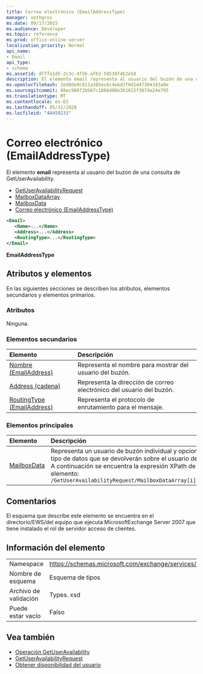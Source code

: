 ```yaml
---
title: Correo electrónico (EmailAddressType)
manager: sethgros
ms.date: 09/17/2015
ms.audience: Developer
ms.topic: reference
ms.prod: office-online-server
localization_priority: Normal
api_name:
- Email
api_type:
- schema
ms.assetid: dfffa1d5-2c3c-4f56-af63-5853df462e58
description: El elemento email representa al usuario del buzón de una consulta de GetUserAvailability.
ms.openlocfilehash: 2ed8de9c011a385ec6c4ebd2f8d1d47304343a0e
ms.sourcegitcommit: 88ec988f2bb67c1866d06b361615f3674a24e795
ms.translationtype: MT
ms.contentlocale: es-ES
ms.lasthandoff: 05/31/2020
ms.locfileid: "44459233"
---
```

# <a name="email-emailaddresstype"></a>Correo electrónico (EmailAddressType)

El elemento **email** representa al usuario del buzón de una consulta de GetUserAvailability. 
  
- [GetUserAvailabilityRequest](getuseravailabilityrequest.md)  
- [MailboxDataArray](mailboxdataarray.md) 
- [MailboxData](mailboxdata.md) 
- [Correo electrónico (EmailAddressType)](email-emailaddresstype.md)
  
```xml
<Email>
   <Name>...</Name>
   <Address>...</Address>
   <RoutingType>...</RoutingType>
</Email>
```

 **EmailAddressType**
## <a name="attributes-and-elements"></a>Atributos y elementos

En las siguientes secciones se describen los atributos, elementos secundarios y elementos primarios.
  
### <a name="attributes"></a>Atributos

Ninguna.
  
### <a name="child-elements"></a>Elementos secundarios

|**Elemento**|**Descripción**|
|:-----|:-----|
|[Nombre (EmailAddress)](name-emailaddress.md) <br/> |Representa el nombre para mostrar del usuario del buzón.  <br/> |
|[Address (cadena)](address-string.md) <br/> |Representa la dirección de correo electrónico del usuario del buzón.  <br/> |
|[RoutingType (EmailAddress)](routingtype-emailaddress.md) <br/> |Representa el protocolo de enrutamiento para el mensaje.  <br/> |
   
### <a name="parent-elements"></a>Elementos principales

|**Elemento**|**Descripción**|
|:-----|:-----|
|[MailboxData](mailboxdata.md) <br/> |Representa un usuario de buzón individual y opciones para el tipo de datos que se devolverán sobre el usuario del buzón.  <br/> A continuación se encuentra la expresión XPath de este elemento:  <br/>  `/GetUserAvailabilityRequest/MailboxDataArray[i]/MailboxData` <br/> |
   
## <a name="remarks"></a>Comentarios

El esquema que describe este elemento se encuentra en el directorio/EWS/del equipo que ejecuta MicrosoftExchange Server 2007 que tiene instalado el rol de servidor acceso de clientes.
  
## <a name="element-information"></a>Información del elemento

|||
|:-----|:-----|
|Namespace  <br/> |https://schemas.microsoft.com/exchange/services/2006/types  <br/> |
|Nombre de esquema  <br/> |Esquema de tipos  <br/> |
|Archivo de validación  <br/> |Types. xsd  <br/> |
|Puede estar vacío  <br/> |Falso  <br/> |
   
## <a name="see-also"></a>Vea también

- [Operación GetUserAvailability](getuseravailability-operation.md)  
- [GetUserAvailabilityRequest](getuseravailabilityrequest.md)
- [Obtener disponibilidad del usuario](https://msdn.microsoft.com/library/d4133fcb-9b0f-4e6b-aadf-a389da83516a%28Office.15%29.aspx)

